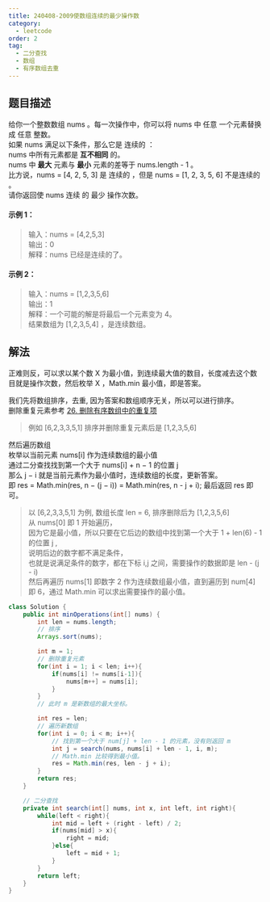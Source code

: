 ```yaml
---
title: 240408-2009使数组连续的最少操作数
category:
  - leetcode
order: 2
tag:
  - 二分查找
  - 数组
  - 有序数组去重
---
```


## 题目描述
给你一个整数数组 nums 。每一次操作中，你可以将 nums 中 任意 一个元素替换成 任意 整数。  
如果 nums 满足以下条件，那么它是 连续的 ：  
nums 中所有元素都是 **互不相同** 的。  
nums 中 **最大** 元素与 **最小** 元素的差等于 nums.length - 1 。  
比方说，nums = [4, 2, 5, 3] 是 连续的 ，但是 nums = [1, 2, 3, 5, 6] 不是连续的 。  
请你返回使 nums 连续 的 最少 操作次数。

#### 示例 1：
> 输入：nums = [4,2,5,3]  
输出：0  
解释：nums 已经是连续的了。

#### 示例 2：
> 输入：nums = [1,2,3,5,6]  
输出：1  
解释：一个可能的解是将最后一个元素变为 4。  
结果数组为 [1,2,3,5,4] ，是连续数组。


## 解法
正难则反，可以求以某个数 X 为最小值，到连续最大值的数目，长度减去这个数目就是操作次数，然后枚举 X ，Math.min 最小值，即是答案。  

我们先将数组排序，去重, 因为答案和数组顺序无关，所以可以进行排序。    
删除重复元素参考 [26. 删除有序数组中的重复项](https://leetcode.cn/problems/remove-duplicates-from-sorted-array/description/)  
>例如 [6,2,3,3,5,1] 排序并删除重复元素后是 [1,2,3,5,6]

然后遍历数组  
枚举以当前元素 nums[i] 作为连续数组的最小值  
通过二分查找找到第一个大于 nums[i] + n − 1 的位置 j   
那么 j − i 就是当前元素作为最小值时，连续数组的长度，更新答案。  
即 res = Math.min⁡(res, n − (j − i)) = Math.min(res, n - j + i);
最后返回 res 即可。

> 以 [6,2,3,3,5,1] 为例, 数组长度 len = 6, 排序删除后为 [1,2,3,5,6]   
从 nums[0] 即 1 开始遍历，  
因为它是最小值，所以只要在它后边的数组中找到第一个大于 1 + len(6) - 1 的位置 j ,  
说明后边的数字都不满足条件，  
也就是说满足条件的数字，都在下标 i,j 之间，需要操作的数据即是 len - (j - i)  
然后再遍历 nums[1] 即数字 2 作为连续数组最小值，直到遍历到 num[4] 即 6，通过 Math.min 可以求出需要操作的最小值。

```java
class Solution {
    public int minOperations(int[] nums) {
        int len = nums.length;
        // 排序
        Arrays.sort(nums);

        int m = 1;
        // 删除重复元素
        for(int i = 1; i < len; i++){
            if(nums[i] != nums[i-1]){
                nums[m++] = nums[i];
            }
        }
        // 此时 m 是新数组的最大坐标。

        int res = len;
        // 遍历新数组
        for(int i = 0; i < m; i++){
            // 找到第一个大于 num[j] + len - 1 的元素，没有则返回 m
            int j = search(nums, nums[i] + len - 1, i, m);
            // Math.min 比较得到最小值。
            res = Math.min(res, len - j + i);
        }
        return res;
    }

    // 二分查找
    private int search(int[] nums, int x, int left, int right){
        while(left < right){
            int mid = left + (right - left) / 2;
            if(nums[mid] > x){
                right = mid;
            }else{
                left = mid + 1;
            }
        }
        return left;
    }
}
```
